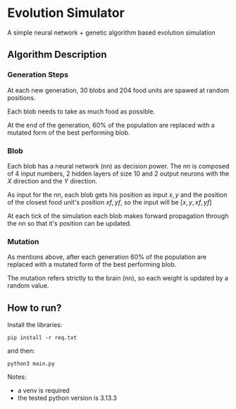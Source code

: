 # Evolution Simulator
A simple neural network + genetic algorithm based evolution simulation

## Algorithm Description

### Generation Steps

At each new generation, $30$ blobs and $20$4 food units are spawed at random positions.

Each blob needs to take as much food as possible.

At the end of the generation, $60$% of the population are replaced with a mutated form of the best performing blob.

### Blob

Each blob has a neural network (nn) as decision power. The nn is composed of $4$ input numbers, $2$ hidden layers of size $10$ and $2$ output neurons with the $X$ direction and the $Y$ direction.

As input for the nn, each blob gets his position as input $x, y$ and the position of the closest food unit's position $xf, yf$, so the input will be $[x, y, xf, yf]$

At each tick of the simulation each blob makes forward propagation through the nn so that it's position can be updated.

### Mutation

As mentions above, after each generation $60$% of the population are replaced with a mutated form of the best performing blob.

The mutation refers strictly to the brain (nn), so each weight is updated by a random value.

## How to run?

Install the libraries:
```
pip install -r req.txt
```
and then:

```
python3 main.py
```

Notes: 
* a venv is required
* the tested python version is $3.13.3$
